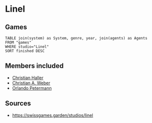 # Linel

## Games
```dataview
TABLE join(system) as System, genre, year, join(agents) as Agents
FROM "games"
WHERE studio="Linel"
SORT finished DESC
```
## Members included
- [Christian Haller](agents/Christian%20Haller.md)
- [Christian A. Weber](agents/Christian%20A.%20Weber.md)
- [Orlando Petermann](agents/Orlando%20Petermann.md)

## Sources
- https://swissgames.garden/studios/linel
